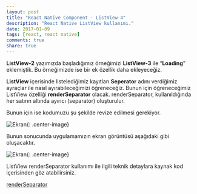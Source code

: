 ```yaml
---
layout: post
title: "React Native Component - ListView-4"
description: "React Native ListView kullanımı."
date: 2017-01-09
tags: [react, react native]
comments: true
share: true
---
```

**ListView-2** yazımızda başladığımız örneğimizi **ListView-3** ile “**Loading**” eklemiştik. Bu örneğimizde ise bir ek özellik daha ekleyeceğiz.

**ListView** içerisinde listelediğimiz kayıtları **Seperator** adını verdiğimiz ayraçlar ile nasıl ayırabileceğimizi öğreneceğiz. Bunun için öğreneceğimiz ListView özelliği **renderSeparator** olacak. renderSeparator, kullanıldığında her satırın altında ayırıcı (separator) oluşturulur.

Bunun için ise kodumuzu şu şekilde revize edilmesi gerekiyor.

![Ekran](/egemenmede.github.io/assets/images/ListView_4.png){: .center-image}

Bunun sonucunda uygulamamızın ekran görüntüsü aşağıdaki gibi oluşacaktır.

![Ekran](/egemenmede.github.io/assets/images/ListView_4_mobile.png){: .center-image}

ListView renderSeparator kullanımı ile ilgili teknik detaylara kaynak kod içerisinden göz atabilirsiniz.

[renderSeparator](https://github.com/facebook/react-native/blob/master/Libraries/CustomComponents/ListView/ListView.js#L143)